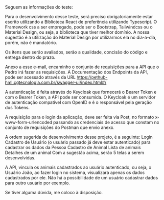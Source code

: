 Seguem as informações do teste: 

Para o desenvolvimento desse teste, será preciso obrigatoriamente estar escrito utilizando a Biblioteca React de preferência utilizando Typescript. O Framework css a ser empregado, pode ser o Bootstrap, Tailwindcss ou o Material Design, ou seja, a biblioteca que tiver melhor domínio. A nossa sugestão é a utilização do Material Design por utilizarmos ela no dia-a-dia, porém, não é mandatório.

Os itens que serão avaliados, serão a qualidade, concisão do código e entrega dentro do prazo.

Anexo a esse e-mail, encaminho o conjunto de requisições para a API que o Pedro irá fazer as requisições.
A Documentação dos Endpoints da API, pode ser acessado através da URL https://pethub-hml.cgtecnologia.com.br/swagger-ui/index.html#/

A autenticação é feita através do Keycloak que fornecerá o Bearer Token e com o Bearer Token, a API pode ser consumida.
O Keycloak é um servidor de autenticação compatível com OpenID e é o responsável pela geração dos Tokens.

A requisição para o login da aplicação, deve ser feita via Post, no formato x-www-form-urlencoded passando as credenciais de acesso que constam no conjunto de requisições do Postman que envio anexo.

A ordem sugerida de desenvolvimento desse projeto, é a seguinte:
Login
Cadastro de Usuário (o usuário passado já deve estar autenticado) para cadastrar os dados da Pessoa
Cadastro de Animal
Lista de animais
Detalhes de um animal
Com a sugestão acima, serão 5 telas a serem desenvolvidas.

A API, vincula os animais cadastrados ao usuário autenticado, ou seja, o Usuário João, ao fazer login no sistema, visualizará apenas os dados cadastrados por ele. Não há a possibilidade de um usuário cadastrar dados para outro usuário por exemplo.


Se tiver alguma dúvida, me coloco à disposição.